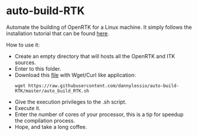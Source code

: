 # auto-build-RTK
Automate the building of OpenRTK for a Linux machine.
It simply follows the installation tutorial that can be found [here](http://wiki.openrtk.org/index.php/Main_Page#Step_0_-_Getting_ITK).


How to use it: 
- Create an empty directory that will hosts all the OpenRTK and ITK sources.
- Enter to this folder.
- Download this [file](https://raw.githubusercontent.com/dannylessio/auto-build-RTK/master/auto_build_RTK.sh) with Wget/Curl like application:<br>
  ```
  wget https://raw.githubusercontent.com/dannylessio/auto-build-RTK/master/auto_build_RTK.sh
  ```
- Give the execution privileges to the .sh script.
- Execute it.
- Enter the number of cores of your processor, this is a tip for speedup the compilation process.
- Hope, and take a long coffee.

